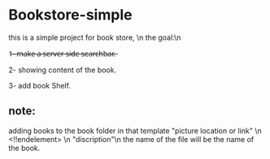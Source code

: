 # Bookstore-simple
 this is a simple project for book store, \n
 the goal:\n

 1̶-̶ ̶m̶a̶k̶e̶ ̶a̶ ̶s̶e̶r̶v̶e̶r̶ ̶s̶i̶d̶e̶ ̶s̶e̶a̶r̶c̶h̶b̶a̶r̶.̶

 2- showing content of the book.

 3- add book Shelf.

## note:
adding books to the book folder in that template
"picture location or link"  \n
<!!endelement> \n
"discription"\n
the name of the file will be the name of the book.